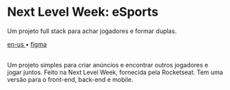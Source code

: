 <div valing="top">
  <h1>Next Level Week: <span>eSports</span></h1>
  <p>Um projeto full stack para achar jogadores e formar duplas.</p>
  <nav>
    <div id="repository-buttons"/>
    <a class="navigation-link disabled" href="https://github.com/L-Marcel/next-level-week-esports/blob/main/README.en-US.md" target="__blank__">
      en-us
    </a>
    <span class="disabled">•</span>
    <a class="navigation-link" href="https://www.figma.com/file/MSzPshLYNNPSThXNmy6Cf7/NLW-eSports-(Community)" target="__blank__">
      figma
    </a>
  </nav>
</div>

<br/>

<p>Um projeto simples para criar anúncios e encontrar outros jogadores e jogar juntos. Feito na Next Level Week, fornecida pela Rocketseat. Tem uma versão para o front-end, back-end e mobile.</p>